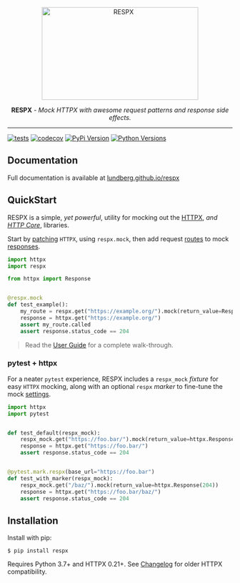 <p align="center">
  <a href="https://lundberg.github.io/respx/"><img width="350" height="208" src="https://raw.githubusercontent.com/lundberg/respx/master/docs/img/respx.png" alt='RESPX'></a>
</p>
<p align="center">
  <strong>RESPX</strong> <em>- Mock HTTPX with awesome request patterns and response side effects.</em>
</p>

---

[![tests](https://img.shields.io/github/actions/workflow/status/lundberg/respx/test.yml?branch=master&label=tests&logo=github&logoColor=white&style=for-the-badge)](https://github.com/lundberg/respx/actions/workflows/test.yml)
[![codecov](https://img.shields.io/codecov/c/github/lundberg/respx?logo=codecov&logoColor=white&style=for-the-badge)](https://codecov.io/gh/lundberg/respx)
[![PyPi Version](https://img.shields.io/pypi/v/respx?logo=pypi&logoColor=white&style=for-the-badge)](https://pypi.org/project/respx/)
[![Python Versions](https://img.shields.io/pypi/pyversions/respx?logo=python&logoColor=white&style=for-the-badge)](https://pypi.org/project/respx/)

## Documentation

Full documentation is available at
[lundberg.github.io/respx](https://lundberg.github.io/respx/)

## QuickStart

RESPX is a simple, _yet powerful_, utility for mocking out the
[HTTPX](https://www.python-httpx.org/), _and
[HTTP Core](https://www.encode.io/httpcore/)_, libraries.

Start by [patching](https://lundberg.github.io/respx/guide/#mock-httpx) `HTTPX`, using
`respx.mock`, then add request
[routes](https://lundberg.github.io/respx/guide/#routing-requests) to mock
[responses](https://lundberg.github.io/respx/guide/#mocking-responses).

```python
import httpx
import respx

from httpx import Response


@respx.mock
def test_example():
    my_route = respx.get("https://example.org/").mock(return_value=Response(204))
    response = httpx.get("https://example.org/")
    assert my_route.called
    assert response.status_code == 204
```

> Read the [User Guide](https://lundberg.github.io/respx/guide/) for a complete
> walk-through.

### pytest + httpx

For a neater `pytest` experience, RESPX includes a `respx_mock` _fixture_ for easy
`HTTPX` mocking, along with an optional `respx` _marker_ to fine-tune the mock
[settings](https://lundberg.github.io/respx/api/#configuration).

```python
import httpx
import pytest


def test_default(respx_mock):
    respx_mock.get("https://foo.bar/").mock(return_value=httpx.Response(204))
    response = httpx.get("https://foo.bar/")
    assert response.status_code == 204


@pytest.mark.respx(base_url="https://foo.bar")
def test_with_marker(respx_mock):
    respx_mock.get("/baz/").mock(return_value=httpx.Response(204))
    response = httpx.get("https://foo.bar/baz/")
    assert response.status_code == 204
```

## Installation

Install with pip:

```console
$ pip install respx
```

Requires Python 3.7+ and HTTPX 0.21+. See
[Changelog](https://github.com/lundberg/respx/blob/master/CHANGELOG.md) for older HTTPX
compatibility.
